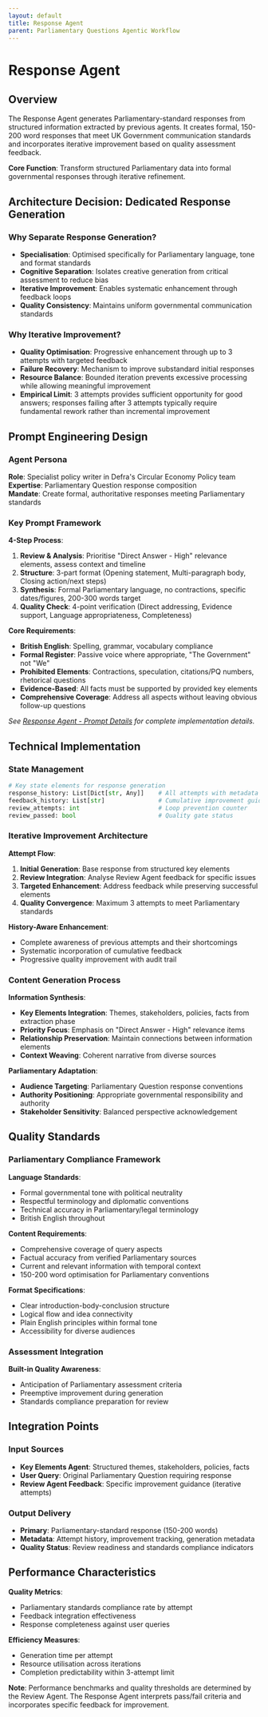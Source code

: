 ```yaml
---
layout: default
title: Response Agent
parent: Parliamentary Questions Agentic Workflow
---
```


# Response Agent

## Overview

The Response Agent generates Parliamentary-standard responses from structured information extracted by previous agents. It creates formal, 150-200 word responses that meet UK Government communication standards and incorporates iterative improvement based on quality assessment feedback.

**Core Function**: Transform structured Parliamentary data into formal governmental responses through iterative refinement.

## Architecture Decision: Dedicated Response Generation

### Why Separate Response Generation?
- **Specialisation**: Optimised specifically for Parliamentary language, tone and format standards
- **Cognitive Separation**: Isolates creative generation from critical assessment to reduce bias
- **Iterative Improvement**: Enables systematic enhancement through feedback loops
- **Quality Consistency**: Maintains uniform governmental communication standards

### Why Iterative Improvement?
- **Quality Optimisation**: Progressive enhancement through up to 3 attempts with targeted feedback
- **Failure Recovery**: Mechanism to improve substandard initial responses
- **Resource Balance**: Bounded iteration prevents excessive processing while allowing meaningful improvement
- **Empirical Limit**: 3 attempts provides sufficient opportunity for good answers; responses failing after 3 attempts typically require fundamental rework rather than incremental improvement

## Prompt Engineering Design

### Agent Persona
**Role**: Specialist policy writer in Defra's Circular Economy Policy team  
**Expertise**: Parliamentary Question response composition  
**Mandate**: Create formal, authoritative responses meeting Parliamentary standards

### Key Prompt Framework

**4-Step Process**:
1. **Review & Analysis**: Prioritise "Direct Answer - High" relevance elements, assess context and timeline
2. **Structure**: 3-part format (Opening statement, Multi-paragraph body, Closing action/next steps)
3. **Synthesis**: Formal Parliamentary language, no contractions, specific dates/figures, 200-300 words target
4. **Quality Check**: 4-point verification (Direct addressing, Evidence support, Language appropriateness, Completeness)

**Core Requirements**:
- **British English**: Spelling, grammar, vocabulary compliance
- **Formal Register**: Passive voice where appropriate, "The Government" not "We"
- **Prohibited Elements**: Contractions, speculation, citations/PQ numbers, rhetorical questions
- **Evidence-Based**: All facts must be supported by provided key elements
- **Comprehensive Coverage**: Address all aspects without leaving obvious follow-up questions

*See [Response Agent - Prompt Details](../appendix/response-agent-prompt-details.md) for complete implementation details.*

## Technical Implementation

### State Management
```python
# Key state elements for response generation
response_history: List[Dict[str, Any]]    # All attempts with metadata
feedback_history: List[str]               # Cumulative improvement guidance
review_attempts: int                      # Loop prevention counter
review_passed: bool                       # Quality gate status
```

### Iterative Improvement Architecture

**Attempt Flow**:
1. **Initial Generation**: Base response from structured key elements
2. **Review Integration**: Analyse Review Agent feedback for specific issues
3. **Targeted Enhancement**: Address feedback while preserving successful elements
4. **Quality Convergence**: Maximum 3 attempts to meet Parliamentary standards

**History-Aware Enhancement**:
- Complete awareness of previous attempts and their shortcomings
- Systematic incorporation of cumulative feedback
- Progressive quality improvement with audit trail

### Content Generation Process

**Information Synthesis**:
- **Key Elements Integration**: Themes, stakeholders, policies, facts from extraction phase
- **Priority Focus**: Emphasis on "Direct Answer - High" relevance items
- **Relationship Preservation**: Maintain connections between information elements
- **Context Weaving**: Coherent narrative from diverse sources

**Parliamentary Adaptation**:
- **Audience Targeting**: Parliamentary Question response conventions
- **Authority Positioning**: Appropriate governmental responsibility and authority
- **Stakeholder Sensitivity**: Balanced perspective acknowledgement

## Quality Standards

### Parliamentary Compliance Framework

**Language Standards**:
- Formal governmental tone with political neutrality
- Respectful terminology and diplomatic conventions
- Technical accuracy in Parliamentary/legal terminology
- British English throughout

**Content Requirements**:
- Comprehensive coverage of query aspects
- Factual accuracy from verified Parliamentary sources
- Current and relevant information with temporal context
- 150-200 word optimisation for Parliamentary conventions

**Format Specifications**:
- Clear introduction-body-conclusion structure
- Logical flow and idea connectivity
- Plain English principles within formal tone
- Accessibility for diverse audiences

### Assessment Integration

**Built-in Quality Awareness**:
- Anticipation of Parliamentary assessment criteria
- Preemptive improvement during generation
- Standards compliance preparation for review

## Integration Points

### Input Sources
- **Key Elements Agent**: Structured themes, stakeholders, policies, facts
- **User Query**: Original Parliamentary Question requiring response
- **Review Agent Feedback**: Specific improvement guidance (iterative attempts)

### Output Delivery
- **Primary**: Parliamentary-standard response (150-200 words)
- **Metadata**: Attempt history, improvement tracking, generation metadata
- **Quality Status**: Review readiness and standards compliance indicators

## Performance Characteristics

**Quality Metrics**:
- Parliamentary standards compliance rate by attempt
- Feedback integration effectiveness
- Response completeness against user queries

**Efficiency Measures**:
- Generation time per attempt
- Resource utilisation across iterations
- Completion predictability within 3-attempt limit

**Note**: Performance benchmarks and quality thresholds are determined by the Review Agent. The Response Agent interprets pass/fail criteria and incorporates specific feedback for improvement. 